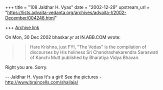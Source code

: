 +++
title = "108 Jaldhar H. Vyas"
date = "2002-12-29"
upstream_url = "https://lists.advaita-vedanta.org/archives/advaita-l/2002-December/004248.html"

+++
[Archive link](https://lists.advaita-vedanta.org/archives/advaita-l/2002-December/004248.html)

On Mon, 30 Dec 2002 bhaskar.yr at IN.ABB.COM wrote:

> >  Hare Krishna, just FYI, "The Vedas" is the compilation of discourses by
> His holiness Sri Chandrashekarendra Saraswati  of Kanchi Mutt published by
> Bharatiya Vidya Bhavan.

Right you are.  Sorry.

--
Jaldhar H. Vyas <jaldhar at braincells.com>
It's a girl! See the pictures - http://www.braincells.com/shailaja/

